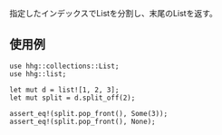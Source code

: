 指定したインデックスでListを分割し、末尾のListを返す。

## 使用例

```
use hhg::collections::List;
use hhg::list;

let mut d = list![1, 2, 3];
let mut split = d.split_off(2);

assert_eq!(split.pop_front(), Some(3));
assert_eq!(split.pop_front(), None);
```
